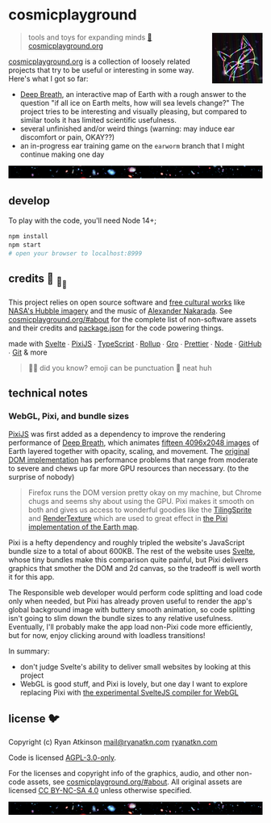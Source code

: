 # cosmicplayground

[<img src="/src/assets/characters/cosmic-kitty.jpg" align="right" width="100">](https://www.cosmicplayground.org)

> tools and toys for expanding minds
> [:milky_way: cosmicplayground.org](https://www.cosmicplayground.org)

[cosmicplayground.org](https://www.cosmicplayground.org)
is a collection of loosely related projects
that try to be useful or interesting in some way.
Here's what I got so far:

- [Deep Breath](https://www.cosmicplayground.org/#deep-breath),
  an interactive map of Earth with a rough answer to the question
  "if all ice on Earth melts, how will sea levels change?"
  The project tries to be interesting and visually pleasing,
  but compared to similar tools it has limited scientific usefulness.
- several unfinished and/or weird things
  (warning: may induce ear discomfort or pain, OKAY??)
- an in-progress ear training game on the `earworm` branch
  that I might continue making one day

[![galaxies](/src/assets/space/galaxies-banner.jpg)](/src/assets/space/galaxies.jpg)

## develop

To play with the code, you'll need Node 14+;

```bash
npm install
npm start
# open your browser to localhost:8999
```

## credits :turtle: <sub>:turtle:</sub><sub><sub>:turtle:</sub></sub>

This project relies on open source software and
[free cultural works](https://creativecommons.org/share-your-work/public-domain/freeworks/)
like [NASA's Hubble imagery](https://www.spacetelescope.org)
and the music of [Alexander Nakarada](https://www.serpentsoundstudios.com).
See [cosmicplayground.org/#about](https://www.cosmicplayground.org/#about)
for the complete list of non-software assets and their credits
and [package.json](package.json) for the code powering things.

made with [Svelte](https://github.com/sveltejs/svelte) ∙
[PixiJS](https://github.com/pixijs/pixi.js) ∙
[TypeScript](https://github.com/microsoft/TypeScript) ∙
[Rollup](https://github.com/rollup/rollup) ∙
[Gro](https://github.com/feltcoop/gro) ∙
[Prettier](https://github.com/prettier/prettier) ∙
[Node](https://nodejs.org) ∙
[GitHub](https://github.com) ∙ [Git](https://git-scm.com/) & more

> :rainbow::sparkles: did you know? emoji can be punctuation :snail: neat huh

## technical notes

### WebGL, Pixi, and bundle sizes

[PixiJS](https://github.com/pixijs/pixi.js) was first added as a dependency to improve
the rendering performance of [Deep Breath](https://www.cosmicplayground.org/#deep-breath),
which animates [fifteen 4096x2048 images](/src/assets/earth/) of Earth
layered together with opacity, scaling, and movement.
The [original DOM implementation](/src/portals/deep-breath/EarthViewerDom.svelte)
has performance problems that range from moderate to severe
and chews up far more GPU resources than necessary. (to the surprise of nobody)

> Firefox runs the DOM version pretty okay on my machine,
> but Chrome chugs and seems shy about using the GPU.
> Pixi makes it smooth on both and gives us access to wonderful goodies like the
> [TilingSprite](http://pixijs.download/release/docs/PIXI.TilingSprite.html)
> and [RenderTexture](http://pixijs.download/release/docs/PIXI.RenderTexture.html)
> which are used to great effect in
> [the Pixi implementation of the Earth map](/src/portals/deep-breath/EarthViewerPixi.svelte).

Pixi is a hefty dependency and roughly tripled the website's JavaScript bundle size
to a total of about 600KB.
The rest of the website uses [Svelte](https://svelte.dev),
whose tiny bundles make this comparison quite painful,
but Pixi delivers graphics that smother the DOM and 2d canvas,
so the tradeoff is well worth it for this app.

The Responsible web developer would perform code splitting and load code only when needed,
but Pixi has already proven useful to render
the app's global background image with buttery smooth animation,
so code splitting isn't going to slim down the bundle sizes to any relative usefulness.
Eventually, I'll probably make the app load non-Pixi code more efficiently,
but for now, enjoy clicking around with loadless transitions!

In summary:

- don't judge Svelte's ability to deliver small websites by looking at this project
- WebGL is good stuff, and Pixi is lovely, but one day I want to explore replacing Pixi
  with [the experimental SvelteJS compiler for WebGL](https://github.com/sveltejs/gl)

## license :bird:

Copyright (c) Ryan Atkinson <mail@ryanatkn.com>
[ryanatkn.com](https://www.ryanatkn.com)

Code is licensed [AGPL-3.0-only](LICENSE).

For the licenses and copyright info of the
graphics, audio, and other non-code assets,
see [cosmicplayground.org/#about](https://www.cosmicplayground.org/#about).
All original assets are licensed
[CC BY-NC-SA 4.0](https://creativecommons.org/licenses/by-nc-sa/4.0/)
unless otherwise specified.

[![galaxies](/src/assets/space/galaxies-banner.jpg)](/src/assets/space/galaxies.jpg)
